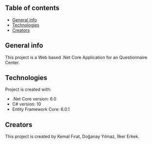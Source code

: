 ## Table of contents
* [General info](#general-info)
* [Technologies](#technologies)
* [Creators](#creators)

## General info
This project is a Web based .Net Core Application for an Questionnaire Center.
	
## Technologies
Project is created with:
* .Net Core version: 6.0
* C# version: 10
* Entity Framework Core: 6.0.1
	
## Creators
This project is created by Kemal Fırat, Doğanay Yılmaz, İlker Erkek.
